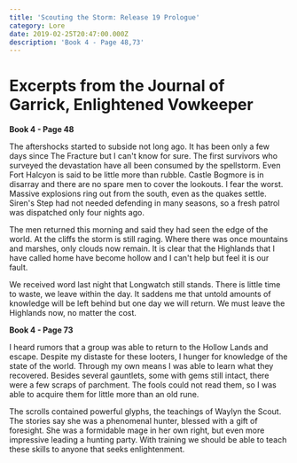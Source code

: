 ```yaml
---
title: 'Scouting the Storm: Release 19 Prologue'
category: Lore
date: 2019-02-25T20:47:00.000Z
description: 'Book 4 - Page 48,73'
---
```

# Excerpts from the Journal of Garrick, Enlightened Vowkeeper

**Book 4 - Page 48**

The aftershocks started to subside not long ago. It has been only a few days since The Fracture but I can't know for sure. The first survivors who surveyed the devastation have all been consumed by the spellstorm. Even Fort Halcyon is said to be little more than rubble. Castle Bogmore is in disarray and there are no spare men to cover the lookouts. I fear the worst. Massive explosions ring out from the south, even as the quakes settle. Siren's Step had not needed defending in many seasons, so a fresh patrol was dispatched only four nights ago.

The men returned this morning and said they had seen the edge of the world. At the cliffs the storm is still raging. Where there was once mountains and marshes, only clouds now remain. It is clear that the Highlands that I have called home have become hollow and I can't help but feel it is our fault.

We received word last night that Longwatch still stands. There is little time to waste, we leave within the day. It saddens me that untold amounts of knowledge will be left behind but one day we will return. We must leave the Highlands now, no matter the cost.

**Book 4 - Page 73**

I heard rumors that a group was able to return to the Hollow Lands and escape. Despite my distaste for these looters, I hunger for knowledge of the state of the world. Through my own means I was able to learn what they recovered. Besides several gauntlets, some with gems still intact, there were a few scraps of parchment. The fools could not read them, so I was able to acquire them for little more than an old rune.

The scrolls contained powerful glyphs, the teachings of Waylyn the Scout. The stories say she was a phenomenal hunter, blessed with a gift of foresight. She was a formidable mage in her own right, but even more impressive leading a hunting party. With training we should be able to teach these skills to anyone that seeks enlightenment.
